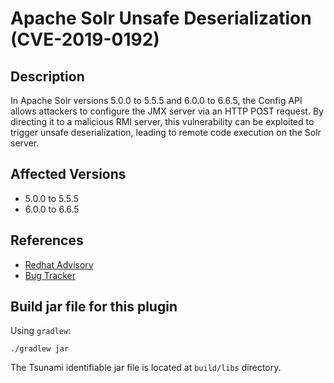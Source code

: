 # Apache Solr Unsafe Deserialization (CVE-2019-0192)

## Description

In Apache Solr versions 5.0.0 to 5.5.5 and 6.0.0 to 6.6.5, the Config API allows
attackers to configure the JMX server via an HTTP POST request. By directing it
to a malicious RMI server, this vulnerability can be exploited to trigger unsafe
deserialization, leading to remote code execution on the Solr server.

## Affected Versions

-   5.0.0 to 5.5.5
-   6.0.0 to 6.6.5

## References

-   [Redhat Advisory](https://access.redhat.com/security/cve/CVE-2019-0192)
-   [Bug Tracker](https://bugzilla.redhat.com/show_bug.cgi?id=1692345)

## Build jar file for this plugin

Using `gradlew`:

```shell
./gradlew jar
```

The Tsunami identifiable jar file is located at `build/libs` directory.
